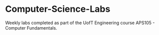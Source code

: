 # Computer-Science-Labs

Weekly labs completed as part of the UofT Engineering course APS105 - Computer Fundamentals.
